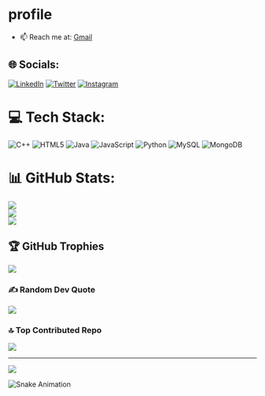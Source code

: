 # profile
  
- 📫 Reach me at: [Gmail](mailto:atharvaambre14@gmail.com)

## 🌐 Socials:
[![LinkedIn](https://img.shields.io/badge/LinkedIn-%230077B5.svg?logo=linkedin&logoColor=white)]([https://www.linkedin.com/in/atharvaambre)   [![Twitter](https://img.shields.io/badge/Twitter-%231DA1F2.svg?logo=Twitter&logoColor=white)](https://x.com/atharva_ambre)    [![Instagram](https://img.shields.io/badge/Instagram-%23E4405F.svg?logo=Instagram&logoColor=white)](https://www.instagram.com/_atharvambre.dvine_/)
# 💻 Tech Stack:
 ![C++](https://img.shields.io/badge/c++-%2300599C.svg?style=for-the-badge&logo=c%2B%2B&logoColor=white) ![HTML5](https://img.shields.io/badge/html5-%23E34F26.svg?style=for-the-badge&logo=html5&logoColor=white) ![Java](https://img.shields.io/badge/java-%23ED8B00.svg?style=for-the-badge&logo=openjdk&logoColor=white) ![JavaScript](https://img.shields.io/badge/javascript-%23323330.svg?style=for-the-badge&logo=javascript&logoColor=%23F7DF1E) ![Python](https://img.shields.io/badge/python-3670A0?style=for-the-badge&logo=python&logoColor=ffdd54) ![MySQL](https://img.shields.io/badge/mysql-4479A1.svg?style=for-the-badge&logo=mysql&logoColor=white) ![MongoDB](https://img.shields.io/badge/MongoDB-%234ea94b.svg?style=for-the-badge&logo=mongodb&logoColor=white)
# 📊 GitHub Stats:
![](https://github-readme-stats.vercel.app/api?username=AtharvaDvine&theme=ambient_gradient&hide_border=false&include_all_commits=true&count_private=true)<br/>
![](https://github-readme-streak-stats.herokuapp.com/?user=AtharvaDvine&theme=ambient_gradient&hide_border=false)<br/>
![](https://github-readme-stats.vercel.app/api/top-langs/?username=AtharvaDvine&theme=ambient_gradient&hide_border=false&include_all_commits=true&count_private=true&layout=compact)

## 🏆 GitHub Trophies
![](https://github-profile-trophy.vercel.app/?username=AtharvaDvine&theme=ambient_gradient&no-frame=false&no-bg=false&margin-w=4)

### ✍️ Random Dev Quote
![](https://quotes-github-readme.vercel.app/api?type=horizontal&theme=merko)

### 🔝 Top Contributed Repo
![](https://github-contributor-stats.vercel.app/api?username=AtharvaDvine&limit=5&theme=dark&combine_all_yearly_contributions=true)

---
[![](https://visitcount.itsvg.in/api?id=AtharvaDvine&icon=10&color=5)](https://visitcount.itsvg.in)

![Snake Animation](https://github.com/AtharvaDvine/AtharvaDvine/blob/main/dist/snake.svg)
